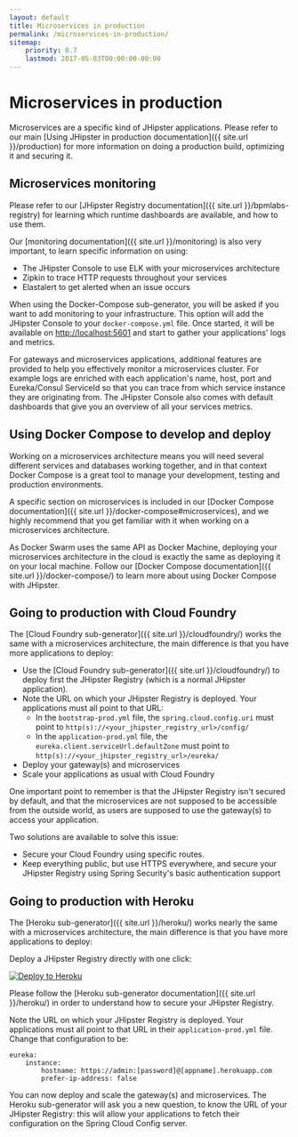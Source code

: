 ```yaml
---
layout: default
title: Microservices in production
permalink: /microservices-in-production/
sitemap:
    priority: 0.7
    lastmod: 2017-05-03T00:00:00-00:00
---
```


# <i class="fa fa-cloud"></i> Microservices in production

Microservices are a specific kind of JHipster applications. Please refer to our main [Using JHipster in production documentation]({{ site.url }}/production) for more information on doing a production build, optimizing it and securing it.

## <a name="elk"></a> Microservices monitoring

Please refer to our [JHipster Registry documentation]({{ site.url }}/bpmlabs-registry) for learning which runtime dashboards are available, and how to use them.

Our [monitoring documentation]({{ site.url }}/monitoring) is also very important, to learn specific information on using:

- The JHipster Console to use ELK with your microservices architecture
- Zipkin to trace HTTP requests throughout your services
- Elastalert to get alerted when an issue occurs

When using the Docker-Compose sub-generator, you will be asked if you want to add monitoring to your infrastructure. This option will add the JHipster Console to your `docker-compose.yml` file. Once started, it will be available on [http://localhost:5601](http://localhost:5601) and start to gather your applications' logs and metrics.

For gateways and microservices applications, additional features are provided to help you effectively monitor a microservices cluster. For example logs are enriched with each application's name, host, port and Eureka/Consul ServiceId so that you can trace from which service instance they are originating from. The JHipster Console also comes with default dashboards that give you an overview of all your services metrics.

## <a name="docker_compose"></a> Using Docker Compose to develop and deploy

Working on a microservices architecture means you will need several different services and databases working together, and in that context Docker Compose is a great tool to manage your development, testing and production environments.

A specific section on microservices is included in our [Docker Compose documentation]({{ site.url }}/docker-compose#microservices), and we highly recommend that you get familiar with it when working on a microservices architecture.

As Docker Swarm uses the same API as Docker Machine, deploying your microservices architecture in the cloud is exactly the same as deploying it on your local machine. Follow our [Docker Compose documentation]({{ site.url }}/docker-compose/) to learn more about using Docker Compose with JHipster.

## <a name="cloudfoundry"></a> Going to production with Cloud Foundry

The [Cloud Foundry sub-generator]({{ site.url }}/cloudfoundry/) works the same with a microservices architecture, the main difference is that you have more applications to deploy:

- Use the [Cloud Foundry sub-generator]({{ site.url }}/cloudfoundry/) to deploy first the JHipster Registry (which is a normal JHipster application).
- Note the URL on which your JHipster Registry is deployed. Your applications must all point to that URL:
  - In the `bootstrap-prod.yml` file, the `spring.cloud.config.uri` must point to `http(s)://<your_jhipster_registry_url>/config/`
  - In the `application-prod.yml` file, the `eureka.client.serviceUrl.defaultZone` must point to `http(s)://<your_jhipster_registry_url>/eureka/`
- Deploy your gateway(s) and microservices
- Scale your applications as usual with Cloud Foundry

One important point to remember is that the JHipster Registry isn't secured by default, and that the microservices are not supposed to be accessible from the outside world, as users are supposed to use the gateway(s) to access your application.

Two solutions are available to solve this issue:

- Secure your Cloud Foundry using specific routes.
- Keep everything public, but use HTTPS everywhere, and secure your JHipster Registry using Spring Security's basic authentication support

## <a name="heroku"></a> Going to production with Heroku

The [Heroku sub-generator]({{ site.url }}/heroku/) works nearly the same with a microservices architecture, the main difference is that you have more applications to deploy:

Deploy a JHipster Registry directly with one click:

[![Deploy to Heroku](https://camo.githubusercontent.com/c0824806f5221ebb7d25e559568582dd39dd1170/68747470733a2f2f7777772e6865726f6b7563646e2e636f6d2f6465706c6f792f627574746f6e2e706e67)](https://dashboard.heroku.com/new?&template=https%3A%2F%2Fgithub.com%2Fjhipster%2Fjhipster-registry)

Please follow the [Heroku sub-generator documentation]({{ site.url }}/heroku/) in order to understand how to secure your JHipster Registry.

Note the URL on which your JHipster Registry is deployed. Your applications must all point to that URL in their `application-prod.yml` file. Change that configuration to be:

    eureka:
        instance:
            hostname: https://admin:[password]@[appname].herokuapp.com
            prefer-ip-address: false

You can now deploy and scale the gateway(s) and microservices. The Heroku sub-generator will ask you a new question, to know the URL of your JHipster Registry: this will allow your applications to fetch their configuration on the Spring Cloud Config server.
